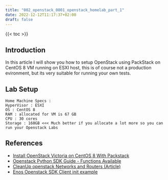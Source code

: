 ```yaml
---
title: "002_openstack_0001_openstack_homelab_part_1"
date: 2022-12-12T11:17:37+02:00
draft: false
---
```

{{< toc >}}
## Introduction
In this article I will show you how to setup OpenStack using PackStack on CentOS 8 VM running on ESXI host, this is of course not a production evironment, but its very suitable for running your own tests.

## Lab Setup
```
Home Machine Specs : 
HyperVisor : ESXI
OS : CentOS 8
RAM : allocated for VM is 67 GB
CPU : 30 cores
Storage : 160GB <<< Much better if you allocate a lot more so you can run your Openstack Labs 
```


## References
- [Install OpenStack Victoria on CentOS 8 With Packstack](https://computingforgeeks.com/install-openstack-victoria-on-centos/)
- [Openstack Python SDK Guide - Functions Available ](https://docs.openstack.org/openstacksdk/rocky/user/connection.html)
- [CleanUp openstack Networks and Routers (Article)](https://saliux.wordpress.com/2014/04/16/clean-up-openstack-router-and-networks/)
- [Enos Openstack SDK Client init example ](https://beyondtheclouds.github.io/enos/tutorial/openstacksdk.html)